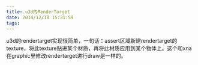 ```yaml
---
title: u3d的RenderTarget
date: 2014/12/18 15:31:59
tags:
---
```



u3d的rendertarget实现很简单，一句话：assert区域新建rendertarget的texture，将此texture贴进某个材质，再将此材质应用到某个物体上。这个和xna在graphic里修改rendertarget进行draw是一样的。 
